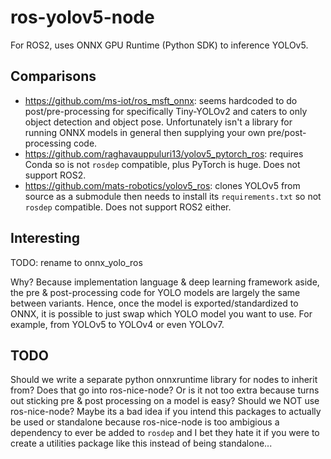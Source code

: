 # ros-yolov5-node

For ROS2, uses ONNX GPU Runtime (Python SDK) to inference YOLOv5.

## Comparisons

- <https://github.com/ms-iot/ros_msft_onnx>: seems hardcoded to do post/pre-processing for specifically Tiny-YOLOv2 and caters to only object detection and object pose. Unfortunately isn't a library for running ONNX models in general then supplying your own pre/post-processing code.
- <https://github.com/raghavauppuluri13/yolov5_pytorch_ros>: requires Conda so is not `rosdep` compatible, plus PyTorch is huge. Does not support ROS2.
- <https://github.com/mats-robotics/yolov5_ros>: clones YOLOv5 from source as a submodule then needs to install its `requirements.txt` so not `rosdep` compatible. Does not support ROS2 either.

## Interesting

TODO: rename to onnx_yolo_ros

Why? Because implementation language & deep learning framework aside, the pre & post-processing code for YOLO models are largely the same between variants. Hence, once the model is exported/standardized to ONNX, it is possible to just swap which YOLO model you want to use. For example, from YOLOv5 to YOLOv4 or even YOLOv7.

## TODO

Should we write a separate python onnxruntime library for nodes to inherit from? Does that go into ros-nice-node? Or is it not too extra because turns out sticking pre & post processing on a model is easy? Should we NOT use ros-nice-node? Maybe its a bad idea if you intend this packages to actually be used or standalone because ros-nice-node is too ambigious a dependency to ever be added to `rosdep` and I bet they hate it if you were to create a utilities package like this instead of being standalone...
